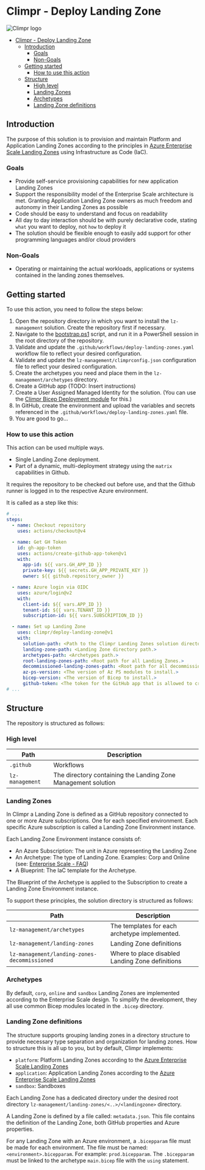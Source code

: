 # Climpr - Deploy Landing Zone

![Climpr logo](/.img/favicon.ico)

<!-- TOC -->

- [Climpr - Deploy Landing Zone](#climpr---deploy-landing-zone)
  - [Introduction](#introduction)
    - [Goals](#goals)
    - [Non-Goals](#non-goals)
  - [Getting started](#getting-started)
    - [How to use this action](#how-to-use-this-action)
  - [Structure](#structure)
    - [High level](#high-level)
    - [Landing Zones](#landing-zones)
    - [Archetypes](#archetypes)
    - [Landing Zone definitions](#landing-zone-definitions)

<!-- /TOC -->

## Introduction

The purpose of this solution is to provision and maintain Platform and Application Landing Zones according to the principles in [Azure Enterprise Scale Landing Zones](https://learn.microsoft.com/en-us/azure/cloud-adoption-framework/ready/landing-zone/) using Infrastructure as Code (IaC).

### Goals

- Provide self-service provisioning capabilities for new application Landing Zones
- Support the responsibility model of the Enterprise Scale architecture is met. Granting Application Landing Zone owners as much freedom and autonomy in their Landing Zones as possible
- Code should be easy to understand and focus on readability
- All day to day interaction should be with purely declarative code, stating `what` you want to deploy, not `how` to deploy it
- The solution should be flexible enough to easily add support for other programming languages and/or cloud providers

### Non-Goals

- Operating or maintaining the actual workloads, applications or systems contained in the landing zones themselves.

## Getting started

To use this action, you need to follow the steps below:

1. Open the repository directory in which you want to install the `lz-management` solution. Create the repository first if necessary.
2. Navigate to the [bootstrap.ps1](https://insertlinkhere) script, and run it in a PowerShell session in the root directory of the repository.
3. Validate and update the `.github/workflows/deploy-landing-zones.yaml` workflow file to reflect your desired configuration.
4. Validate and update the `lz-management/climprconfig.json` configuration file to reflect your desired configuration.
5. Create the archetypes you need and place them in the `lz-management/archetypes` directory.
6. Create a GitHub app (TODO: Insert instructions)
7. Create a User Assigned Managed Identity for the solution. (You can use the [Climpr Bicep Deployment module](https://github.com/climpr/deploy-bicep/) for this.)
8. In GitHub, create the environment and upload the variables and secrets referenced in the `.github/workflows/deploy-landing-zones.yaml` file.
9. You are good to go...

### How to use this action

This action can be used multiple ways.

- Single Landing Zone deployment.
- Part of a dynamic, multi-deployment strategy using the `matrix` capabilities in Github.

It requires the repository to be checked out before use, and that the Github runner is logged in to the respective Azure environment.

It is called as a step like this:

```yaml
# ...
steps:
  - name: Checkout repository
    uses: actions/checkout@v4

  - name: Get GH Token
    id: gh-app-token
    uses: actions/create-github-app-token@v1
    with:
      app-id: ${{ vars.GH_APP_ID }}
      private-key: ${{ secrets.GH_APP_PRIVATE_KEY }}
      owner: ${{ github.repository_owner }}

  - name: Azure login via OIDC
    uses: azure/login@v2
    with:
      client-id: ${{ vars.APP_ID }}
      tenant-id: ${{ vars.TENANT_ID }}
      subscription-id: ${{ vars.SUBSCRIPTION_ID }}

  - name: Set up Landing Zone
    uses: climpr/deploy-landing-zone@v1
    with:
      solution-path: <Path to the Climpr Landing Zones solution directory.>
      landing-zone-path: <Landing Zone directory path.>
      archetypes-path: <Archetypes path.>
      root-landing-zones-path: <Root path for all Landing Zones.>
      decommissioned-landing-zones-path: <Root path for all decommissioned Landing Zones.>
      az-ps-version: <The version of Az PS modules to install.>
      bicep-version: <The version of Bicep to install.>
      github-token: <The token for the GitHub app that is allowed to create and update repositories in the organization.>
# ...
```

## Structure

The repository is structured as follows:

### High level

| Path            | Description                                                   |
| --------------- | ------------------------------------------------------------- |
| `.github`       | Workflows                                                     |
| `lz-management` | The directory containing the Landing Zone Management solution |

### Landing Zones

In Climpr a Landing Zone is defined as a GitHub repository connected to one or more Azure subscriptions. One for each specified environment. Each specific Azure subscription is called a Landing Zone Environment instance.

Each Landing Zone Environment instance consists of:

- An Azure Subscription: The unit in Azure representing the Landing Zone
- An Archetype: The type of Landing Zone. Examples: Corp and Online (see: [Enterprise Scale - FAQ](https://learn.microsoft.com/en-us/azure/cloud-adoption-framework/ready/enterprise-scale/faq#what-about-our-management-group-hierarchy))
- A Blueprint: The IaC template for the Archetype.

The Blueprint of the Archetype is applied to the Subscription to create a Landing Zone Environment instance.

To support these principles, the solution directory is structured as follows:

| Path                                         | Description                                      |
| -------------------------------------------- | ------------------------------------------------ |
| `lz-management/archetypes`                   | The templates for each archetype implemented.    |
| `lz-management/landing-zones`                | Landing Zone definitions                         |
| `lz-management/landing-zones-decommissioned` | Where to place disabled Landing Zone definitions |

### Archetypes

By default, `corp`, `online` and `sandbox` Landing Zones are implemented according to the Enterprise Scale design.
To simplify the development, they all use common Bicep modules located in the `.bicep` directory.

### Landing Zone definitions

The structure supports grouping landing zones in a directory structure to provide necessary type separation and organization for landing zones. How to structure this is all up to you, but by default, Climpr implements:

- `platform`: Platform Landing Zones according to the [Azure Enterprise Scale Landing Zones](https://learn.microsoft.com/en-us/azure/cloud-adoption-framework/ready/landing-zone/)
- `application`: Application Landing Zones according to the [Azure Enterprise Scale Landing Zones](https://learn.microsoft.com/en-us/azure/cloud-adoption-framework/ready/landing-zone/)
- `sandbox`: Sandboxes

Each Landing Zone has a dedicated directory under the desired root directory `lz-management/landing-zones/<..>/<landingzone>` directory.

A Landing Zone is defined by a file called: `metadata.json`. This file contains the definition of the Landing Zone, both GitHub properties and Azure properties.

For any Landing Zone with an Azure environment, a `.bicepparam` file must be made for each environment. The file must be named: `<environment>.bicepparam`. For example: `prod.bicepparam`. The `.bicepparam` must be linked to the archetype `main.bicep` file with the `using` statement.

